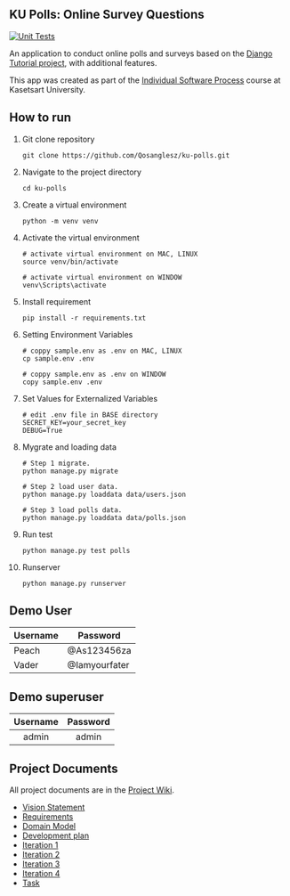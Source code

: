 ## KU Polls: Online Survey Questions 
[![Unit Tests](https://github.com/Qosanglesz/ku-polls/actions/workflows/django.yml/badge.svg)](https://github.com/Qosanglesz/ku-polls/actions/workflows/django.yml)

An application to conduct online polls and surveys based
on the [Django Tutorial project][django-tutorial], with
additional features.

This app was created as part of the [Individual Software Process](
https://cpske.github.io/ISP) course at Kasetsart University.

## How to run

1. Git clone repository
    ```
    git clone https://github.com/Qosanglesz/ku-polls.git
    ```
2. Navigate to the project directory
    ```
    cd ku-polls
    ```
3.  Create a virtual environment
    ```
    python -m venv venv
    ```
4.  Activate the virtual environment
    ```
    # activate virtual environment on MAC, LINUX
    source venv/bin/activate

    # activate virtual environment on WINDOW
    venv\Scripts\activate
    ```
5.  Install requirement
    ```
    pip install -r requirements.txt
    ```
5. Setting Environment Variables
    ```
    # coppy sample.env as .env on MAC, LINUX
    cp sample.env .env

    # coppy sample.env as .env on WINDOW
    copy sample.env .env
    ```
6. Set Values for Externalized Variables
    ```
    # edit .env file in BASE directory
    SECRET_KEY=your_secret_key
    DEBUG=True
    ```
7.  Mygrate and loading data
    ```
    # Step 1 migrate.
    python manage.py migrate

    # Step 2 load user data.
    python manage.py loaddata data/users.json

    # Step 3 load polls data.
    python manage.py loaddata data/polls.json
    ```
8. Run test
    ```
    python manage.py test polls
    ```
9.  Runserver
    ```
    python manage.py runserver
    ```
## Demo User

| Username  | Password        |
|-----------|-----------------|
|   Peach   | @As123456za     |
|   Vader   | @Iamyourfater   |
## Demo superuser

|Username|Password|
|:--:|:--:|
|admin|admin|

## Project Documents


All project documents are in the [Project Wiki](../../wiki/Home).

- [Vision Statement](../../wiki/Vision%20Statement)
- [Requirements](../../wiki/Requirements)
- [Domain Model](https://github.com/Qosanglesz/ku-polls/wiki/Domain-Model)
- [Development plan](https://github.com/Qosanglesz/ku-polls/wiki/Development-Plan)
- [Iteration 1](https://github.com/Qosanglesz/ku-polls/wiki/Iteration-1-Plan)
- [Iteration 2](https://github.com/Qosanglesz/ku-polls/wiki/Iteration-2-Plan)
- [Iteration 3](https://github.com/Qosanglesz/ku-polls/wiki/Iteration-3-Plan)
- [Iteration 4](https://github.com/Qosanglesz/ku-polls/wiki/Iteration-4-Plan)
- [Task](https://github.com/users/Qosanglesz/projects/1/views/2)

[django-tutorial]: TODO-write-the-django-tutorial-URL-here
